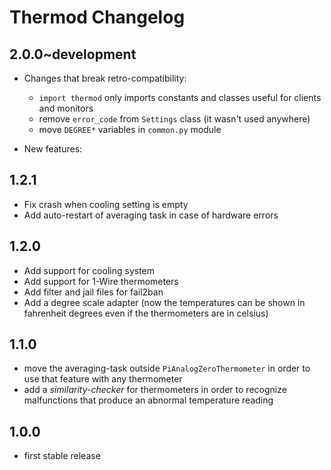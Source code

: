 # Thermod Changelog

## 2.0.0~development

  * Changes that break retro-compatibility:
    - `import thermod` only imports constants and classes useful for clients and monitors
    - remove `error_code` from `Settings` class (it wasn't used anywhere)
    - move `DEGREE*` variables in `common.py` module

  * New features:

## 1.2.1

  * Fix crash when cooling setting is empty
  * Add auto-restart of averaging task in case of hardware errors

## 1.2.0

  * Add support for cooling system
  * Add support for 1-Wire thermometers
  * Add filter and jail files for fail2ban
  * Add a degree scale adapter (now the temperatures can be shown in
    fahrenheit degrees even if the thermometers are in celsius)
 
## 1.1.0

  * move the averaging-task outside `PiAnalogZeroThermometer` in order to use
    that feature with any thermometer
  * add a *similarity-checker* for thermometers in order to recognize
    malfunctions that produce an abnormal temperature reading

## 1.0.0

  * first stable release

